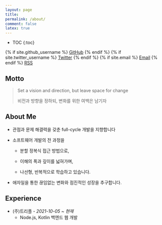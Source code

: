 ```yaml
---
layout: page
title:
permalink: /about/
comment: false
latex: true
---
```

* TOC
{:toc}

<div class="contact">
{% if site.github_username %}
        <a href="https://github.com/{{ site.github_username }}">GitHub</a>
{% endif %}
{% if site.twitter_username %}
        <a href="https://twitter.com/{{ site.twitter_username }}">Twitter</a>
{% endif %}
{% if site.email %}
        <a href="mailto:{{ site.email }}">Email</a>
{% endif %}
        <a href="{{ "/feed.xml" | prepend: site.baseurl }}">RSS</a>
</div>

## Motto

> Set a vision and direction, but leave space for change
>
> 비전과 방향을 정하되, 변화를 위한 여백은 남기자


## About Me

* 관점과 문제 해결력을 갖춘 full-cycle 개발을 지향합니다

* 소프트웨어 개발의 전 과정을 

    * 분할 정복식 접근 방법으로, 

    * 이해의 폭과 깊이를 넓혀가며, 

    * 나선형, 반복적으로 학습하고 있습니다.

* 애자일을 통한 끊임없는 변화와 점진적인 성장을 추구합니다.

## Experience

- (주)트리플 - _2021-10-05 ~ 현재_
    - Node.js, Kotlin  백엔드 웹 개발



